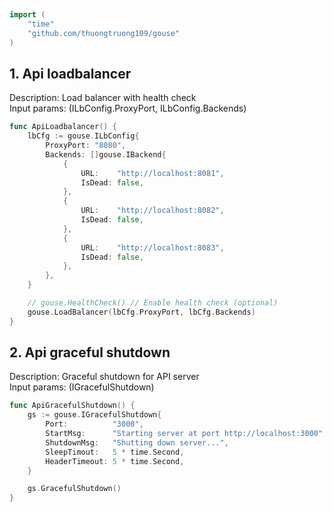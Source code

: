 
# <Badge style='font-size: 1.8rem; text-shadow: 1px 1px 2px rgba(0, 0, 0, 0.3); padding: 0.35rem 0.75rem 0.35rem 0;' type='info' text='🔖 Api' />


```go
import (
	"time"
	"github.com/thuongtruong109/gouse"
)
```

## 1. Api loadbalancer

Description: Load balancer with health check<br>Input params: (ILbConfig.ProxyPort, ILbConfig.Backends)<br>

```go
func ApiLoadbalancer() {
	lbCfg := gouse.ILbConfig{
		ProxyPort: "8080",
		Backends: []gouse.IBackend{
			{
				URL:    "http://localhost:8081",
				IsDead: false,
			},
			{
				URL:    "http://localhost:8082",
				IsDead: false,
			},
			{
				URL:    "http://localhost:8083",
				IsDead: false,
			},
		},
	}

	// gouse.HealthCheck() // Enable health check (optional)
	gouse.LoadBalancer(lbCfg.ProxyPort, lbCfg.Backends)
}
```

## 2. Api graceful shutdown

Description: Graceful shutdown for API server<br>Input params: (IGracefulShutdown)<br>

```go
func ApiGracefulShutdown() {
	gs := gouse.IGracefulShutdown{
		Port:          "3000",
		StartMsg:      "Starting server at port http://localhost:3000",
		ShutdownMsg:   "Shutting down server...",
		SleepTimout:   5 * time.Second,
		HeaderTimeout: 5 * time.Second,
	}

	gs.GracefulShutdown()
}
```
